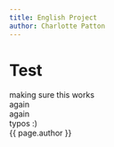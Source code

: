 ```yaml
---
title: English Project
author: Charlotte Patton
---
```

# Test
making sure this works<br>
again<br>
again<br>
typos :)<br>
{{ page.author }}
